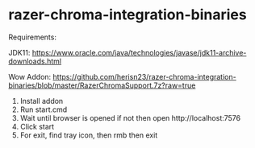 # razer-chroma-integration-binaries


Requirements:

JDK11: https://www.oracle.com/java/technologies/javase/jdk11-archive-downloads.html

Wow Addon: https://github.com/herisn23/razer-chroma-integration-binaries/blob/master/RazerChromaSupport.7z?raw=true

1) Install addon
2) Run start.cmd
3) Wait until browser is opened if not then open http://localhost:7576
4) Click start
5) For exit, find tray icon, then rmb then exit 
